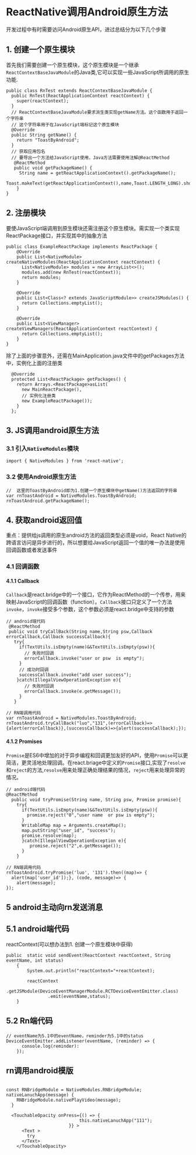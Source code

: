 # ReactNative调用Android原生方法

开发过程中有时需要访问Android原生API，进过总结分为以下几个步骤

## 1. 创建一个原生模块
首先我们需要创建一个原生模块，这个原生模块是一个继承`ReactContextBaseJavaModule`的Java类,它可以实现一些JavaScript所调用的原生功能.

```
public class RnTest extends ReactContextBaseJavaModule {
  public RnTest(ReactApplicationContext reactContext) {
    super(reactContext);
  }
  // ReactContextBaseJavaModule要求派生类实现getName方法。这个函数用于返回一个字符串
  // 这个字符串用于在JavaScript端标记这个原生模块
  @Override
  public String getName() {
    return "ToastByAndroid";
  }
  // 获取应用包名
  // 要导出一个方法给JavaScript使用，Java方法需要使用注解@ReactMethod
   @ReactMethod
   public void getPackageName() {
     String name = getReactApplicationContext().getPackageName();
     Toast.makeText(getReactApplicationContext(),name,Toast.LENGTH_LONG).show();
    }
}
```
## 2. 注册模块

要使JavaScript端调用到原生模块还需注册这个原生模块。需实现一个类实现ReactPackage接口，并实现其中的抽象方法

```
public class ExampleReactPackage implements ReactPackage {
    @Override
    public List<NativeModule> createNativeModules(ReactApplicationContext reactContext) {
      List<NativeModule> modules = new ArrayList<>();
      modules.add(new RnTest(reactContext));
      return modules;
    }

    @Override
    public List<Class<? extends JavaScriptModule>> createJSModules() {
      return Collections.emptyList();
    }

    @Override
    public List<ViewManager> createViewManagers(ReactApplicationContext reactContext) {
      return Collections.emptyList();
    }
}
```

除了上面的步骤意外，还需在MainApplication.java文件中的getPackages方法中，实例化上面的注册类

```
  @Override
  protected List<ReactPackage> getPackages() {
    return Arrays.<ReactPackage>asList(
      new MainReactPackage(),
      // 实例化注册类
      new ExampleReactPackage());
    }
  };
```

## 3. JS调用android原生方法

### 3.1 引入`NativeModules`模块

```
import { NativeModules } from 'react-native';
```
### 3.2 使用Android原生方法

```
//  这里的ToastByAndroid即为1.创建一个原生模块中getName()方法返回的字符串
var rnToastAndroid = NativeModules.ToastByAndroid;
rnToastAndroid.getPackageName();
```

## 4. 获取android返回值

重点：提供给js调用的原生android方法的返回类型必须是void，React Native的跨语言访问是异步进行的，所以想要给JavaScript返回一个值的唯一办法是使用回调函数或者发送事件

### 4.1 回调函数

#### 4.1.1 Callback

`Callback`是react.bridge中的一个接口，它作为ReactMethod的一个传参，用来映射JavaScript的回调函数（function）。`Callback`接口只定义了一个方法`invoke`，`invoke`接受多个参数，这个参数必须是react.bridge中支持的参数

 ```
// android端代码
  @ReactMethod
  public void tryCallBack(String name,String psw,Callback errorCallback,Callback successCallback){
    try{
      if(TextUtils.isEmpty(name)&&TextUtils.isEmpty(psw)){
        // 失败时回调
        errorCallback.invoke("user or psw  is empty");
      }
      // 成功时回调
      successCallback.invoke("add user success");
     }catch(IllegalViewOperationException e){
        // 失败时回调
        errorCallback.invoke(e.getMessage());
      }
    }
 ```
 
```
// RN端调用代码
var rnToastAndroid = NativeModules.ToastByAndroid;
rnToastAndroid.tryCallBack("luo","131",(errorCallback)=>{alert(errorCallback)},(successCallback)=>{alert(successCallback);});
```

#### 4.1.2 Promises

`Promise`是ES6中增加的对于异步编程和回调更加友好的API，使用`Promise`可以更简洁，更灵活地处理回调。在react.briage中定义的`Promise`接口,实现了`resolve`和`reject`的方法,`resolve`用来处理正确处理结果的情况，`reject`用来处理异常的情况。

```
// android端代码
@ReactMethod
  public void tryPromise(String name, String psw, Promise promise){
    try{
      if(TextUtils.isEmpty(name)&&TextUtils.isEmpty(psw)){
        promise.reject("0","user name  or psw is empty");
      }
      WritableMap map = Arguments.createMap();
      map.putString("user_id", "success");
      promise.resolve(map);
      }catch(IllegalViewOperationException e){
         promise.reject("2",e.getMessage());
      }
    }
```

```
// RN端调用代码
rnToastAndroid.tryPromise('luo', '131').then((map)=> { 
  alert(map['user_id']);}, (code, message)=> {
    alert(message);
});
```

## 5 android主动向rn发送消息

## 5.1 android端代码

reactContext(可以想办法到1. 创建一个原生模块中获得)

```
public  static void sendEvent(ReactContext reactContext, String eventName, int status)
    {
        System.out.println("reactContext="+reactContext);

        reactContext
                .getJSModule(DeviceEventManagerModule.RCTDeviceEventEmitter.class)
                .emit(eventName,status);
    }
```

## 5.2 Rn端代码

```
// eventName为5.1中的eventName，reminder为5.1中的status
DeviceEventEmitter.addListener(eventName, (reminder) => {
      console.log(reminder):
    });
```

## rn调用android模版
```

const RNBridgeModule = NativeModules.RNBridgeModule;
nativeLanuchApp(message) {
    RNBridgeModule.nativePlayVideo(message);
  }

  <TouchableOpacity onPress={() => {
							this.nativeLanuchApp("111");
						}} >
      <Text >
        try
      </Text>
    </TouchableOpacity>
```
